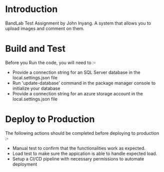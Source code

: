 # Introduction 
BandLab Test Assignment by John Inyang. A system that allows you to upload images and comment on them.

# Build and Test
Before you Run the code, you will need to :-
- Provide a connection string for an SQL Server database in the local.settings.json file
- Run 'update-database' command in the package manager console to initialize your database
- Provide a connection string for an azure storage account in the local.settings.json file

# Deploy to Production
The following actions should be completed before deploying to production :-

- Manual test to confirm that the functionalities work as expected.
- Load test to make sure the appication is able to handle expected load.
- Setup a CI/CD pipeline with necessary permissions to automate deployment
